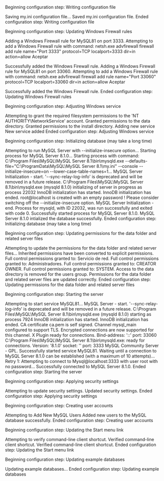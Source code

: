 Beginning configuration step: Writing configuration file

Saving my.ini configuration file...
Saved my.ini configuration file.
Ended configuration step: Writing configuration file

Beginning configuration step: Updating Windows Firewall rules

Adding a Windows Firewall rule for MySQL81 on port 3333.
Attempting to add a Windows Firewall rule with command: netsh.exe advfirewall firewall add rule name="Port 3333" protocol=TCP localport=3333 dir=in action=allow
Aceptar


Successfully added the Windows Firewall rule.
Adding a Windows Firewall rule for MySQL81 on port 33060.
Attempting to add a Windows Firewall rule with command: netsh.exe advfirewall firewall add rule name="Port 33060" protocol=TCP localport=33060 dir=in action=allow
Aceptar


Successfully added the Windows Firewall rule.
Ended configuration step: Updating Windows Firewall rules

Beginning configuration step: Adjusting Windows service

Attempting to grant the required filesystem permissions to the 'NT AUTHORITY\NetworkService' account.
Granted permissions to the data directory.
Granted permissions to the install directory.
Adding new service
New service added
Ended configuration step: Adjusting Windows service

Beginning configuration step: Initializing database (may take a long time)

Attempting to run MySQL Server with --initialize-insecure option...
Starting process for MySQL Server 8.1.0...
Starting process with command: C:\Program Files\MySQL\MySQL Server 8.1\bin\mysqld.exe --defaults-file="C:\ProgramData\MySQL\MySQL Server 8.1\my.ini" --console --initialize-insecure=on --lower-case-table-names=1...
MySQL Server Initialization - start.
'--sync-relay-log-info' is deprecated and will be removed in a future release.
C:\Program Files\MySQL\MySQL Server 8.1\bin\mysqld.exe (mysqld 8.1.0) initializing of server in progress as process 22032
InnoDB initialization has started.
InnoDB initialization has ended.
root@localhost is created with an empty password ! Please consider switching off the --initialize-insecure option.
MySQL Server Initialization - end.
Process for mysqld, with ID 22032, was run successfully and exited with code 0.
Successfully started process for MySQL Server 8.1.0.
MySQL Server 8.1.0 intialized the database successfully.
Ended configuration step: Initializing database (may take a long time)

Beginning configuration step: Updating permissions for the data folder and related server files

Attempting to update the permissions for the data folder and related server files...
Inherited permissions have been converted to explicit permissions.
Full control permissions granted to: Servicio de red.
Full control permissions granted to: Administradores.
Full control permissions granted to: CREATOR OWNER.
Full control permissions granted to: SYSTEM.
Access to the data directory is removed for the users group.
Permissions for the data folder and related server files are updated correctly.
Ended configuration step: Updating permissions for the data folder and related server files

Beginning configuration step: Starting the server

Attempting to start service MySQL81...
MySQL Server - start.
'--sync-relay-log-info' is deprecated and will be removed in a future release.
C:\Program Files\MySQL\MySQL Server 8.1\bin\mysqld.exe (mysqld 8.1.0) starting as process 7924
InnoDB initialization has started.
InnoDB initialization has ended.
CA certificate ca.pem is self signed.
Channel mysql_main configured to support TLS. Encrypted connections are now supported for this channel.
X Plugin ready for connections. Bind-address: '::' port: 33060
C:\Program Files\MySQL\MySQL Server 8.1\bin\mysqld.exe: ready for connections. Version: '8.1.0'  socket: ''  port: 3333  MySQL Community Server - GPL.
Successfully started service MySQL81.
Waiting until a connection to MySQL Server 8.1.0 can be established (with a maximum of 10 attempts)...
Retry 1: Attempting to connect to Mysql@localhost:3333 with user root with no password...
Successfully connected to MySQL Server 8.1.0.
Ended configuration step: Starting the server

Beginning configuration step: Applying security settings

Attempting to update security settings.
Updated security settings.
Ended configuration step: Applying security settings

Beginning configuration step: Creating user accounts

Attempting to Add New MySQL Users
Added new users to the MySQL database successfully.
Ended configuration step: Creating user accounts

Beginning configuration step: Updating the Start menu link

Attempting to verify command-line client shortcut.
Verified command-line client shortcut.
Verified command-line client shortcut.
Ended configuration step: Updating the Start menu link

Beginning configuration step: Updating example databases

Updating example databases...
Ended configuration step: Updating example databases

